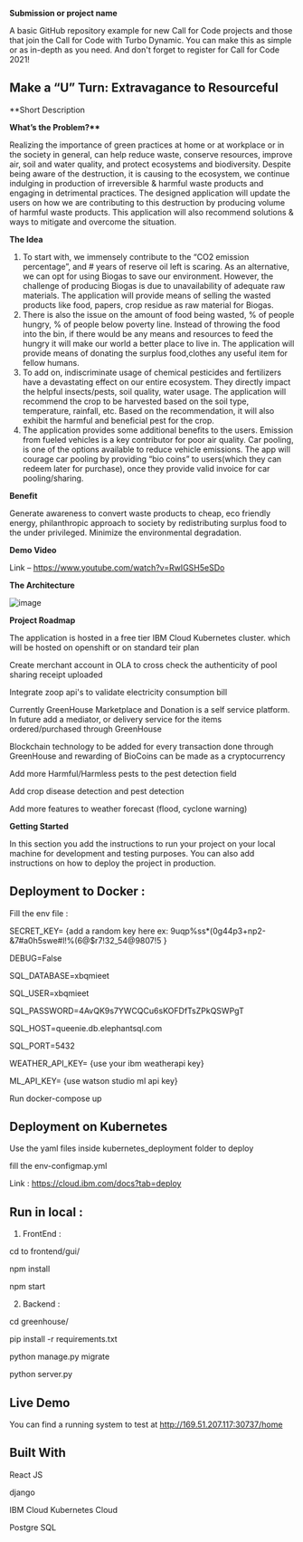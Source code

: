 **Submission or project name**

A basic GitHub repository example for new Call for Code projects and those that join the Call for Code with Turbo Dynamic. You can make this as simple or as in-depth as you need. And don't forget to register for Call for Code 2021!

## Make a “U” Turn: Extravagance to Resourceful

\*\*Short Description

**What’s the Problem?\*\***

Realizing the importance of green practices at home or at workplace or in the society in general, can help reduce waste, conserve resources, improve air, soil and water quality, and protect ecosystems and biodiversity.
Despite being aware of the destruction, it is causing to the ecosystem, we continue indulging in production of irreversible & harmful waste products and engaging in detrimental practices.
The designed application will update the users on how we are contributing to this destruction by producing volume of harmful waste products. This application will also recommend solutions & ways to mitigate and overcome the situation.

**The Idea**

1. To start with, we immensely contribute to the “CO2 emission percentage”, and # years of reserve oil left is scaring. As an alternative, we can opt for using Biogas to save our environment. However, the challenge of producing Biogas is due to unavailability of adequate raw materials. The application will provide means of selling the wasted products like food, papers, crop residue as raw material for Biogas.
2. There is also the issue on the amount of food being wasted, % of people hungry, % of people below poverty line. Instead of throwing the food into the bin, if there would be any means and resources to feed the hungry it will make our world a better place to live in. The application will provide means of donating the surplus food,clothes any useful item for fellow humans.
3. To add on, indiscriminate usage of chemical pesticides and fertilizers have a devastating effect on our entire ecosystem. They directly impact the helpful insects/pests, soil quality, water usage. The application will recommend the crop to be harvested based on the soil type, temperature, rainfall, etc. Based on the recommendation, it will also exhibit the harmful and beneficial pest for the crop.
4. The application provides some additional benefits to the users. Emission from fueled vehicles is a key contributor for poor air quality. Car pooling, is one of the options available to reduce vehicle emissions. The app will courage car pooling by providing “bio coins” to users(which they can redeem later for purchase), once they provide valid invoice for car pooling/sharing.

**Benefit**

Generate awareness to convert waste products to cheap, eco friendly energy, philanthropic approach to society by redistributing surplus food to the under privileged. Minimize the environmental degradation.

**Demo Video**

Link – https://www.youtube.com/watch?v=RwIGSH5eSDo

**The Architecture**

![image](https://user-images.githubusercontent.com/49307991/122602622-c8f06d80-d090-11eb-9f74-1ddb6aab1a28.png)

**Project Roadmap**

The application is hosted in a free tier IBM Cloud Kubernetes cluster. which will be hosted on openshift or on standard teir plan

Create merchant account in OLA to cross check the authenticity of pool sharing receipt uploaded

Integrate zoop api's to validate electricity consumption bill

Currently GreenHouse Marketplace and Donation is a self service platform. In future add a mediator, or delivery service for the items ordered/purchased through GreenHouse

Blockchain technology to be added for every transaction done through GreenHouse and rewarding of BioCoins can be made as a cryptocurrency

Add more Harmful/Harmless pests to the pest detection field

Add crop disease detection and pest detection

Add more features to weather forecast (flood, cyclone warning)

**Getting Started**

In this section you add the instructions to run your project on your local machine for development and testing purposes. You can also add instructions on how to deploy the project in production.

## Deployment to Docker :

Fill the env file :

SECRET_KEY= {add a random key here ex: 9uqp%ss\*(0g44p3+np2-&7#a0h5swe#l!%(6@\$r7!32_54@9807!5 }

DEBUG=False

SQL_DATABASE=xbqmieet

SQL_USER=xbqmieet

SQL_PASSWORD=4AvQK9s7YWCQCu6sKOFDfTsZPkQSWPgT

SQL_HOST=queenie.db.elephantsql.com

SQL_PORT=5432

WEATHER_API_KEY= {use your ibm weatherapi key}

ML_API_KEY= {use watson studio ml api key}

Run docker-compose up

## Deployment on Kubernetes

Use the yaml files inside kubernetes_deployment folder to deploy

fill the env-configmap.yml

Link : https://cloud.ibm.com/docs?tab=deploy

## Run in local :

1. FrontEnd :

cd to frontend/gui/

npm install

npm start

2. Backend :

cd greenhouse/

pip install -r requirements.txt

python manage.py migrate

python server.py

## **Live Demo**

You can find a running system to test at http://169.51.207.117:30737/home

## **Built With**

React JS

django

IBM Cloud Kubernetes Cloud

Postgre SQL
